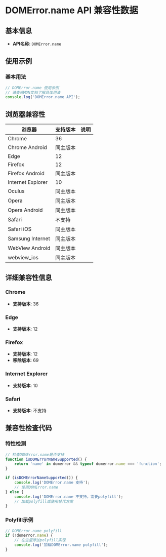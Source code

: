 # DOMError.name API 兼容性数据

## 基本信息

- **API名称**: `DOMError.name`

## 使用示例

### 基本用法

```javascript
// DOMError.name 使用示例
// 请查阅MDN文档了解具体用法
console.log('DOMError.name API');
```

## 浏览器兼容性

| 浏览器 | 支持版本 | 说明 |
|--------|----------|------|
| Chrome | 36 |  |
| Chrome Android | 同主版本 |  |
| Edge | 12 |  |
| Firefox | 12 |  |
| Firefox Android | 同主版本 |  |
| Internet Explorer | 10 |  |
| Oculus | 同主版本 |  |
| Opera | 同主版本 |  |
| Opera Android | 同主版本 |  |
| Safari | 不支持 |  |
| Safari iOS | 同主版本 |  |
| Samsung Internet | 同主版本 |  |
| WebView Android | 同主版本 |  |
| webview_ios | 同主版本 |  |

## 详细兼容性信息

### Chrome

- **支持版本**: 36

### Edge

- **支持版本**: 12

### Firefox

- **支持版本**: 12
- **移除版本**: 69

### Internet Explorer

- **支持版本**: 10

### Safari

- **支持版本**: 不支持

## 兼容性检查代码

### 特性检测

```javascript
// 检查DOMError.name是否支持
function isDOMErrorNameSupported() {
    return 'name' in domerror && typeof domerror.name === 'function';
}

if (isDOMErrorNameSupported()) {
    console.log('DOMError.name 支持');
    // 使用DOMError.name
} else {
    console.log('DOMError.name 不支持，需要polyfill');
    // 加载polyfill或使用替代方案
}
```

### Polyfill示例

```javascript
// DOMError.name polyfill
if (!domerror.name) {
    // 在这里添加polyfill实现
    console.log('加载DOMError.name polyfill');
}
```

